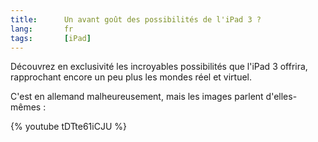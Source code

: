```yaml
---
title:      Un avant goût des possibilités de l'iPad 3 ?
lang:       fr
tags:       [iPad]
---
```


Découvrez en exclusivité les incroyables possibilités que l'iPad 3 offrira, rapprochant encore un peu plus les mondes réel et virtuel.

C'est en allemand malheureusement, mais les images parlent d'elles-mêmes :

{% youtube tDTte61iCJU %}
